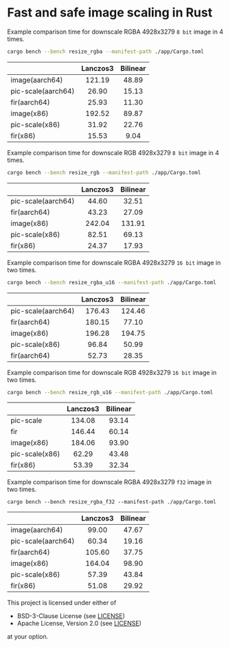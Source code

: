 # Fast and safe image scaling in Rust

Example comparison time for downscale RGBA 4928x3279 `8 bit` image in 4 times.

```bash
cargo bench --bench resize_rgba --manifest-path ./app/Cargo.toml
```

|                    | Lanczos3 | Bilinear |
|--------------------|:--------:|:--------:|
| image(aarch64)     |  121.19  |  48.89   |
| pic-scale(aarch64) |  26.90   |  15.13   |
| fir(aarch64)       |  25.93   |  11.30   |
| image(x86)         |  192.52  |  89.87   |
| pic-scale(x86)     |  31.92   |  22.76   |
| fir(x86)           |  15.53   |   9.04   |

Example comparison time for downscale RGB 4928x3279 `8 bit` image in 4 times.

```bash
cargo bench --bench resize_rgb --manifest-path ./app/Cargo.toml
```

|                    | Lanczos3 | Bilinear |
|--------------------|:--------:|:--------:|
| pic-scale(aarch64) |  44.60   |  32.51   |
| fir(aarch64)       |  43.23   |  27.09   |
| image(x86)         |  242.04  |  131.91  |
| pic-scale(x86)     |  82.51   |  69.13   |
| fir(x86)           |  24.37   |  17.93   |

Example comparison time for downscale RGBA 4928x3279 `16 bit` image in two times.

```bash
cargo bench --bench resize_rgba_u16 --manifest-path ./app/Cargo.toml
```

|                    | Lanczos3 | Bilinear |
|--------------------|:--------:|:--------:|
| pic-scale(aarch64) |  176.43  |  124.46  |
| fir(aarch64)       |  180.15  |  77.10   |
| image(x86)         |  196.28  |  194.75  |
| pic-scale(x86)     |  96.84   |  50.99   |
| fir(aarch64)       |  52.73   |  28.35   |

Example comparison time for downscale RGB 4928x3279 `16 bit` image in two times.

```bash
cargo bench --bench resize_rgb_u16 --manifest-path ./app/Cargo.toml
```

|                | Lanczos3 | Bilinear |
|----------------|:--------:|:--------:|
| pic-scale      |  134.08  |  93.14   |
| fir            |  146.44  |  60.14   |
| image(x86)     |  184.06  |  93.90   |
| pic-scale(x86) |  62.29   |  43.48   |
| fir(x86)       |  53.39   |  32.34   |

Example comparison time for downscale RGBA 4928x3279 `f32` image in two times.

```angular2html
cargo bench --bench resize_rgba_f32 --manifest-path ./app/Cargo.toml
```

|                    | Lanczos3 | Bilinear |
|--------------------|:--------:|:--------:|
| image(aarch64)     |  99.00   |  47.67   |
| pic-scale(aarch64) |  60.34   |  19.16   |
| fir(aarch64)       |  105.60  |  37.75   |
| image(x86)         |  164.04  |  98.90   |
| pic-scale(x86)     |  57.39   |  43.84   |
| fir(x86)           |  51.08   |  29.92   |

This project is licensed under either of

- BSD-3-Clause License (see [LICENSE](LICENSE.md))
- Apache License, Version 2.0 (see [LICENSE](LICENSE-APACHE.md))

at your option.

